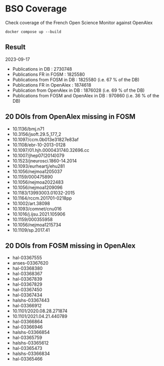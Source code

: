 # BSO Coverage

Check coverage of the French Open Science Monitor against OpenAlex

`docker compose up --build`


## Result

2023-09-17
- Publications in DB : 2730748
- Publications FR in FOSM : 1825580
- Publications from FOSM in DB : 1825580 (i.e. 67 % of the DB)
- Publications FR in OpenAlex : 1874618
- Publication from OpenAlex in DB : 1876028 (i.e. 69 % of the DB)
- Publications from FOSM and OpenAlex in DB : 970860 (i.e. 36 % of the DB)


## 20 DOIs from OpenAlex missing in FOSM

- 10.1136/bmj.n71
- 10.3156/jsoft.29.5_177_2
- 10.1097/ccm.0b013e31827e83af
- 10.1108/ebr-10-2013-0128
- 10.1097/01.hjh.0000431740.32696.cc
- 10.1007/jhep07(2014)079
- 10.1523/jneurosci.1860-14.2014
- 10.1093/eurheartj/ehu281
- 10.1056/nejmoa1205037
- 10.1159/000475890
- 10.1056/nejmoa2022483
- 10.1056/nejmoa1209096
- 10.1183/13993003.01032-2015
- 10.1164/rccm.201701-0218pp
- 10.1002/art.38098
- 10.1093/comnet/cnu016
- 10.1016/j.ijsu.2021.105906
- 10.1159/000355958
- 10.1056/nejmoa1215734
- 10.1109/sp.2017.41


## 20 DOIs from FOSM missing in OpenAlex

- hal-03367555
- anses-03367620
- hal-03368380
- hal-03368367
- hal-03367839
- hal-03367829
- hal-03367450
- hal-03367434
- halshs-03367443
- hal-03366912
- 10.1101/2020.08.28.271874
- 10.1101/2021.04.21.440789
- hal-03366864
- hal-03366946
- halshs-03366854
- hal-03365759
- halshs-03365612
- hal-03365473
- halshs-03366834
- hal-03365466
